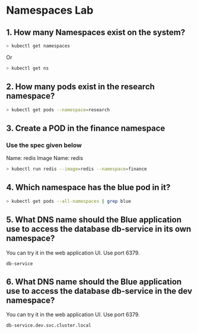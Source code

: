 # Namespaces Lab

## 1. How many Namespaces exist on the system?

```sh
> kubectl get namespaces 
```

Or

```sh
> kubectl get ns 
```

## 2. How many pods exist in the research namespace?

```sh
> kubectl get pods --namespace=research
```

## 3. Create a POD in the finance namespace

### Use the spec given below

Name: redis
Image Name: redis

```sh
> kubectl run redis --image=redis --namespace=finance
```

## 4. Which namespace has the blue pod in it?

```sh
> kubectl get pods --all-namespaces | grep blue
```

## 5. What DNS name should the Blue application use to access the database db-service in its own namespace?

You can try it in the web application UI. Use port 6379.

`
db-service
`

## 6. What DNS name should the Blue application use to access the database db-service in the dev namespace?

You can try it in the web application UI. Use port 6379.

`
db-service.dev.svc.cluster.local
`

